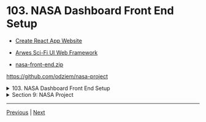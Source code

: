 # 103. NASA Dashboard Front End Setup

-   [Create React App Website](https://create-react-app.dev/)

-   [Arwes Sci-Fi UI Web Framework](https://github.com/arwes/arwes)

-   [nasa-front-end.zip](https://beatlesm.s3.us-west-1.amazonaws.com/Complete-NodeJS-Developer-in-2023/nasa-front-end.zip)


https://github.com/odziem/nasa-project

<details>
  <summary> 103. NASA Dashboard Front End Setup </summary>

  - copy unzipped files into `client` folder

  - install package `npm install` 

  - create gitignore file `npx gitignore node` 

  - run client `npm start`

  <p align="center" >
    <img src="../imags/103_NASA-Dashboard-Front-End-Setup.png" width="30%" >
    <img src="../imags/103_NASA-Dashboard-Front-End-Setup_2.png" width="30%" >
    <img src="../imags/103_NASA-Dashboard-Front-End-Setup_3.png" width="30%" >
</p> 

</details>

<details>
  <summary> Section 9: NASA Project </summary>

  - [Codebase: nasa-project](../src/9_nasa-project)

</details>

---

[Previous](./102_Introduction-%26-Architecture.md) | [Next](./104_NASA-Dashboard-Functionality.md)